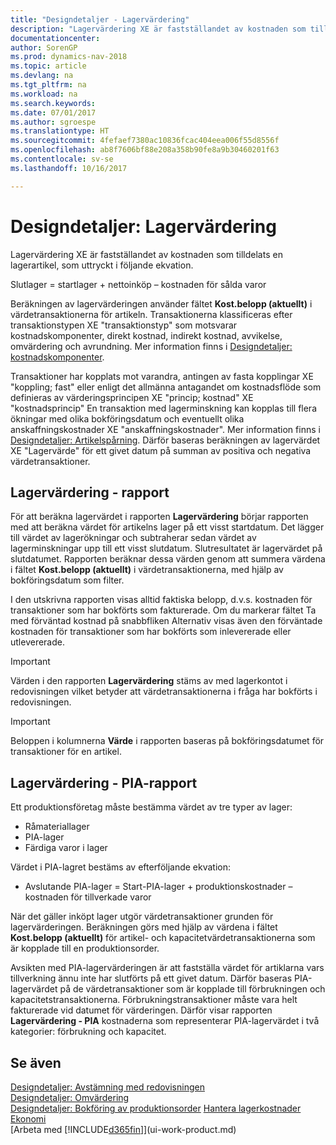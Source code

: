 ```yaml
---
title: "Designdetaljer - Lagervärdering"
description: "Lagervärdering XE är fastställandet av kostnaden som tilldelats en lagerartikel, som uttryckt i följande ekvation."
documentationcenter: 
author: SorenGP
ms.prod: dynamics-nav-2018
ms.topic: article
ms.devlang: na
ms.tgt_pltfrm: na
ms.workload: na
ms.search.keywords: 
ms.date: 07/01/2017
ms.author: sgroespe
ms.translationtype: HT
ms.sourcegitcommit: 4fefaef7380ac10836fcac404eea006f55d8556f
ms.openlocfilehash: ab8f7606bf88e208a358b90fe8a9b30460201f63
ms.contentlocale: sv-se
ms.lasthandoff: 10/16/2017

---
```

# <a name="design-details-inventory-valuation"></a>Designdetaljer: Lagervärdering
Lagervärdering XE är fastställandet av kostnaden som tilldelats en lagerartikel, som uttryckt i följande ekvation.  

Slutlager = startlager + nettoinköp – kostnaden för sålda varor  

Beräkningen av lagervärderingen använder fältet **Kost.belopp (aktuellt)** i värdetransaktionerna för artikeln. Transaktionerna klassificeras efter transaktionstypen XE "transaktionstyp" som motsvarar kostnadskomponenter, direkt kostnad, indirekt kostnad, avvikelse, omvärdering och avrundning. Mer information finns i [Designdetaljer: kostnadskomponenter](design-details-cost-components.md).  

Transaktioner har kopplats mot varandra, antingen av fasta kopplingar XE "koppling; fast" eller enligt det allmänna antagandet om kostnadsflöde som definieras av värderingsprincipen XE "princip; kostnad" XE "kostnadsprincip" En transaktion med lagerminskning kan kopplas till flera ökningar med olika bokföringsdatum och eventuellt olika anskaffningskostnader XE "anskaffningskostnader". Mer information finns i [Designdetaljer: Artikelspårning](design-details-item-application.md). Därför baseras beräkningen av lagervärdet  XE "Lagervärde" för ett givet datum på summan av positiva och negativa värdetransaktioner.  

## <a name="inventory-valuation-report"></a>Lagervärdering - rapport  
För att beräkna lagervärdet i rapporten **Lagervärdering** börjar rapporten med att beräkna värdet för artikelns lager på ett visst startdatum. Det lägger till värdet av lagerökningar och subtraherar sedan värdet av lagerminskningar upp till ett visst slutdatum. Slutresultatet är lagervärdet på slutdatumet. Rapporten beräknar dessa värden genom att summera värdena i fältet **Kost.belopp (aktuellt)** i värdetransaktionerna, med hjälp av bokföringsdatum som filter.  

I den utskrivna rapporten visas alltid faktiska belopp, d.v.s. kostnaden för transaktioner som har bokförts som fakturerade. Om du markerar fältet Ta med förväntad kostnad på snabbfliken Alternativ visas även den förväntade kostnaden för transaktioner som har bokförts som inlevererade eller utlevererade.  

> [!IMPORTANT]  
>  Värden i den rapporten **Lagervärdering** stäms av med lagerkontot i redovisningen vilket betyder att värdetransaktionerna i fråga har bokförts i redovisningen.  

> [!IMPORTANT]  
>  Beloppen i kolumnerna **Värde** i rapporten baseras på bokföringsdatumet för transaktioner för en artikel.  

## <a name="inventory-valuation---wip-report"></a>Lagervärdering - PIA-rapport  
Ett produktionsföretag måste bestämma värdet av tre typer av lager:  

* Råmateriallager  
* PIA-lager  
* Färdiga varor i lager  

Värdet i PIA-lagret bestäms av efterföljande ekvation:  

* Avslutande PIA-lager = Start-PIA-lager + produktionskostnader – kostnaden för tillverkade varor  

När det gäller inköpt lager utgör värdetransaktioner grunden för lagervärderingen. Beräkningen görs med hjälp av värdena i fältet **Kost.belopp (aktuellt)** för artikel- och kapacitetvärdetransaktionerna som är kopplade till en produktionsorder.  

Avsikten med PIA-lagervärderingen är att fastställa värdet för artiklarna vars tillverkning ännu inte har slutförts på ett givet datum. Därför baseras PIA-lagervärdet på de värdetransaktioner som är kopplade till förbrukningen och kapacitetstransaktionerna. Förbrukningstransaktioner måste vara helt fakturerade vid datumet för värderingen. Därför visar rapporten **Lagervärdering - PIA** kostnaderna som representerar PIA-lagervärdet i två kategorier: förbrukning och kapacitet.  

## <a name="see-also"></a>Se även  
[Designdetaljer: Avstämning med redovisningen](design-details-reconciliation-with-the-general-ledger.md)   
[Designdetaljer: Omvärdering](design-details-revaluation.md)   
[Designdetaljer: Bokföring av produktionsorder](design-details-production-order-posting.md)
[Hantera lagerkostnader](finance-manage-inventory-costs.md)  
[Ekonomi](finance.md)  
[Arbeta med [!INCLUDE[d365fin](includes/d365fin_md.md)]](ui-work-product.md)

